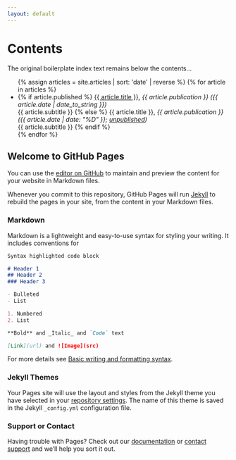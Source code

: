 ```yaml
---
layout: default
---
```


# Contents

The original boilerplate index text remains below the contents...


<ul>
{% assign articles = site.articles |  sort: 'date' | reverse %}
{% for article in articles %}
  <li>
  {% if article.published %}
    <a href="articles/{{ article.slug }}.html">{{ article.title }}</a>, <em>{{ article.publication }}</em>
	<em>({{ article.date | date_to_string }})</em><br>
	{{ article.subtitle }}
  {% else %}
    {{ article.title }}, <em>{{ article.publication }}</em>
	<em>({{ article.date | date: "%D" }}; <a href="articles/{{ article.slug }}.html">unpublished</a>)</em><br>
	{{ article.subtitle }}
  {% endif %}
  </li>
{% endfor %}
</ul>



## Welcome to GitHub Pages

You can use the [editor on GitHub](https://github.com/wu-lee/rushkoff-archive/edit/master/docs/index.md) to maintain and preview the content for your website in Markdown files.

Whenever you commit to this repository, GitHub Pages will run [Jekyll](https://jekyllrb.com/) to rebuild the pages in your site, from the content in your Markdown files.

### Markdown

Markdown is a lightweight and easy-to-use syntax for styling your writing. It includes conventions for

```markdown
Syntax highlighted code block

# Header 1
## Header 2
### Header 3

- Bulleted
- List

1. Numbered
2. List

**Bold** and _Italic_ and `Code` text

[Link](url) and ![Image](src)
```

For more details see [Basic writing and formatting syntax](https://docs.github.com/en/github/writing-on-github/getting-started-with-writing-and-formatting-on-github/basic-writing-and-formatting-syntax).

### Jekyll Themes

Your Pages site will use the layout and styles from the Jekyll theme you have selected in your [repository settings](https://github.com/wu-lee/rushkoff-archive/settings/pages). The name of this theme is saved in the Jekyll `_config.yml` configuration file.

### Support or Contact

Having trouble with Pages? Check out our [documentation](https://docs.github.com/categories/github-pages-basics/) or [contact support](https://support.github.com/contact) and we’ll help you sort it out.
